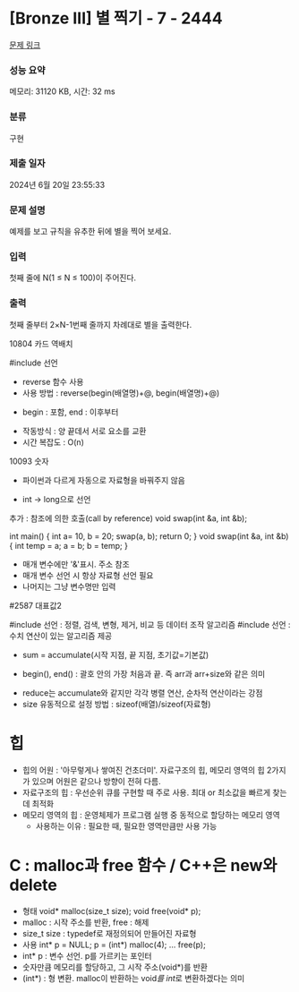 # [Bronze III] 별 찍기 - 7 - 2444 

[문제 링크](https://www.acmicpc.net/problem/2444) 

### 성능 요약

메모리: 31120 KB, 시간: 32 ms

### 분류

구현

### 제출 일자

2024년 6월 20일 23:55:33

### 문제 설명

<p>예제를 보고 규칙을 유추한 뒤에 별을 찍어 보세요.</p>

### 입력 

 <p>첫째 줄에 N(1 ≤ N ≤ 100)이 주어진다.</p>

### 출력 

 <p>첫째 줄부터 2×N-1번째 줄까지 차례대로 별을 출력한다.</p>



10804 카드 역배치

#include <algorithm> 선언
- reverse 함수 사용
- 사용 방법 : reverse(begin(배열명)+@, begin(배열명)+@)
* begin : 포함, end : 이후부터
- 작동방식 : 양 끝데서 서로 요소를 교환
- 시간 복잡도 : O(n)

10093 숫자
- 파이썬과 다르게 자동으로 자료형을 바꿔주지 않음
* int -> long으로 선언

추가 : 참조에 의한 호출(call by reference)
void swap(int &a, int &b);

int main()
{
    int a= 10, b = 20;
    swap(a, b);
    return 0;
}
void swap(int &a, int &b)
{
    int temp = a;
    a = b;
    b = temp;
}
- 매개 변수에만 '&'표시. 주소 참조
- 매개 변수 선언 시 항상 자료형 선언 필요
- 나머지는 그냥 변수명만 입력

#2587 대표값2

#include <algorithm> 선언 : 정렬, 검색, 변형, 제거, 비교 등 데이터 조작 알고리즘
#include <numeric> 선언 : 수치 연산이 있는 알고리즘 제공
- sum = accumulate(시작 지점, 끝 지점, 초기값=기본값)
 * begin(), end() : 괄호 안의 가장 처음과 끝. 즉 arr과 arr+size와 같은 의미
- reduce는 accumulate와 같지만 각각 병렬 연산, 순차적 연산이라는 강점
- size 유동적으로 설정 방법 : sizeof(배열)/sizeof(자료형)

# 힙
- 힙의 어원 : '아무렇게나 쌓여진 건초더미'. 자료구조의 힙, 메모리 영역의 힙 2가지가 있으며 어원은 같으나 방향이 전혀 다름.
- 자료구조의 힙 : 우선순위 큐를 구현할 때 주로 사용. 최대 or 최소값을 빠르게 찾는데 최적화
- 메모리 영역의 힙 : 운영체제가 프로그램 실행 중 동적으로 할당하는 메모리 영역
  * 사용하는 이유 : 필요한 때, 필요한 영역만큼만 사용 가능

# C : malloc과 free 함수 / C++은 new와 delete
- 형태
  void* malloc(size_t size);
  void free(void* p);
- malloc : 시작 주소를 반환, free : 해제
- size_t size : typedef로 재정의되어 만들어진 자료형
- 사용
   int* p = NULL;
   p = (int*) malloc(4);
   ...
   free(p);
- int* p : 변수 선언. p를 가르키는 포인터
- 숫자만큼 메모리를 할당하고, 그 시작 주소(void*)를 반환
- (int*) : 형 변환. malloc이 반환하는 void*를 int*로 변환하겠다는 의미

